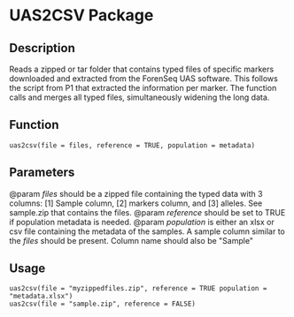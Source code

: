 # UAS2CSV Package

## Description
Reads a zipped or tar folder that contains typed files of specific markers downloaded and extracted from the ForenSeq UAS software. 
This follows the script from P1 that extracted the information per marker. The function calls and merges all typed files, simultaneously widening the long data.

## Function
```
uas2csv(file = files, reference = TRUE, population = metadata)
```

## Parameters
@param *files* should be a zipped file containing the typed data with 3 columns: [1] Sample column, [2] markers column, and [3] alleles. See sample.zip that contains the files.
@param *reference* should be set to TRUE if population metadata is needed.
@param *population* is either an xlsx or csv file containing the metadata of the samples. A sample column similar to the *files* should be present. Column name should also be "Sample"

## Usage
```
uas2csv(file = "myzippedfiles.zip", reference = TRUE population = "metadata.xlsx")
uas2csv(file = "sample.zip", reference = FALSE)
```
